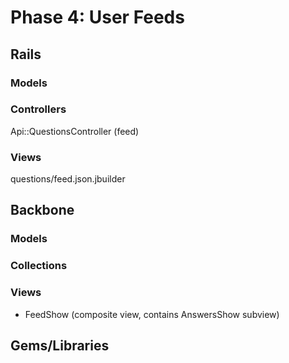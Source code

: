 # Phase 4: User Feeds

## Rails
### Models

### Controllers
Api::QuestionsController (feed)

### Views
questions/feed.json.jbuilder

## Backbone
### Models

### Collections

### Views
* FeedShow (composite view, contains AnswersShow subview)

## Gems/Libraries

